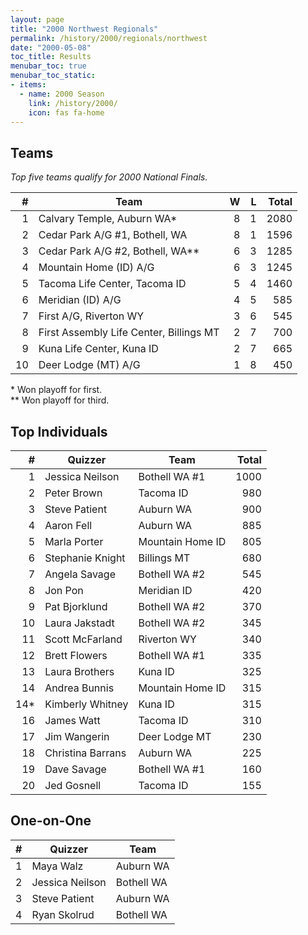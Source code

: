 ```yaml
---
layout: page
title: "2000 Northwest Regionals"
permalink: /history/2000/regionals/northwest
date: "2000-05-08"
toc_title: Results
menubar_toc: true
menubar_toc_static:
- items:
  - name: 2000 Season
    link: /history/2000/
    icon: fas fa-home
---
```


## Teams

*Top five teams qualify for 2000 National Finals.*

|    # | Team                                    |    W |    L | Total |
| ---: | --------------------------------------- | ---: | ---: | ----: |
|    1 | Calvary Temple, Auburn WA*              |    8 |    1 |  2080 |
|    2 | Cedar Park A/G #1, Bothell, WA          |    8 |    1 |  1596 |
|    3 | Cedar Park A/G #2, Bothell, WA**        |    6 |    3 |  1285 |
|    4 | Mountain Home (ID) A/G                  |    6 |    3 |  1245 |
|    5 | Tacoma Life Center, Tacoma ID           |    5 |    4 |  1460 |
|    6 | Meridian (ID) A/G                       |    4 |    5 |   585 |
|    7 | First A/G, Riverton WY                  |    3 |    6 |   545 |
|    8 | First Assembly Life Center, Billings MT |    2 |    7 |   700 |
|    9 | Kuna Life Center, Kuna ID               |    2 |    7 |   665 |
|   10 | Deer Lodge (MT) A/G                     |    1 |    8 |   450 |

\* Won playoff for first.\
\*\* Won playoff for third.

## Top Individuals

|    # | Quizzer           | Team             | Total |
| ---: | ----------------- | ---------------- | ----: |
|    1 | Jessica Neilson   | Bothell WA #1    |  1000 |
|    2 | Peter Brown       | Tacoma ID        |   980 |
|    3 | Steve Patient     | Auburn WA        |   900 |
|    4 | Aaron Fell        | Auburn WA        |   885 |
|    5 | Marla Porter      | Mountain Home ID |   805 |
|    6 | Stephanie Knight  | Billings MT      |   680 |
|    7 | Angela Savage     | Bothell WA #2    |   545 |
|    8 | Jon Pon           | Meridian ID      |   420 |
|    9 | Pat Bjorklund     | Bothell WA #2    |   370 |
|   10 | Laura Jakstadt    | Bothell WA #2    |   345 |
|   11 | Scott McFarland   | Riverton WY      |   340 |
|   12 | Brett Flowers     | Bothell WA #1    |   335 |
|   13 | Laura Brothers    | Kuna ID          |   325 |
|   14 | Andrea Bunnis     | Mountain Home ID |   315 |
|  14* | Kimberly Whitney  | Kuna ID          |   315 |
|   16 | James Watt        | Tacoma ID        |   310 |
|   17 | Jim Wangerin      | Deer Lodge MT    |   230 |
|   18 | Christina Barrans | Auburn WA        |   225 |
|   19 | Dave Savage       | Bothell WA #1    |   160 |
|   20 | Jed Gosnell       | Tacoma ID        |   155 |

## One-on-One

|    # | Quizzer         | Team       |
| ---: | --------------- | ---------- |
|    1 | Maya Walz       | Auburn WA  |
|    2 | Jessica Neilson | Bothell WA |
|    3 | Steve Patient   | Auburn WA  |
|    4 | Ryan Skolrud    | Bothell WA |

